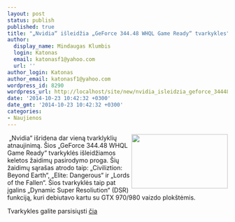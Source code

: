 ```yaml
---
layout: post
status: publish
published: true
title: "„Nvidia“ išleidžia „GeForce 344.48 WHQL Game Ready“ tvarkykles"
author:
  display_name: Mindaugas Klumbis
  login: Katonas
  email: katonasf1@yahoo.com
  url: ''
author_login: Katonas
author_email: katonasf1@yahoo.com
wordpress_id: 8290
wordpress_url: http://localhost/site/new/nvidia_isleidzia_geforce_34448_whql_game_ready_tvarkykles/
date: '2014-10-23 10:42:32 +0300'
date_gmt: '2014-10-23 10:42:32 +0300'
categories:
- Naujienos
---
```

<p>
	<a href="http://technews.lt/userfiles/84a(1).jpg"><img alt="" src="http://technews.lt/userfiles/84a(1).jpg" style="width: 220px; height: 124px; float: right;" /></a>&nbsp;&bdquo;Nvidia&ldquo; i&scaron;ridena dar vieną tvarklyklių atnaujinimą. &Scaron;ios &bdquo;GeForce 344.48 WHQL Game Ready&ldquo; tvarkyklės i&scaron;leidžiamos keletos žaidimų pasirodymo proga. &Scaron;ių žaidimų sąra&scaron;as atrodo taip: &bdquo;Civiliztion: Beyond Earth&ldquo;, &bdquo;Elite: Dangerous&ldquo; ir &bdquo;Lords of the Fallen&ldquo;. &Scaron;ios tvarkyklės taip pat įgalins &bdquo;Dynamic Super Resoliution&ldquo; (DSR) funkciją, kuri debiutavo kartu su GTX 970/980 vaizdo plok&scaron;tėmis.</p>
<p>
	Tvarkykles galite parsisiųsti <u><a href="http://www.geforce.com/drivers">čia</a></u></p>
